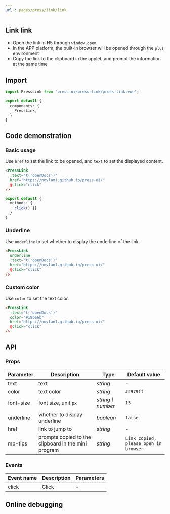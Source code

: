 ```yaml
---
url : pages/press/link/link
---
```


## Link link

- Open the link in H5 through `window.open`
- In the APP platform, the built-in browser will be opened through the `plus` environment
- Copy the link to the clipboard in the applet, and prompt the information at the same time

## Import

```ts
import PressLink from 'press-ui/press-link/press-link.vue';

export default {
  components: {
    PressLink,
  }
}
```

## Code demonstration

### Basic usage

Use `href` to set the link to be opened, and `text` to set the displayed content.

```html
<PressLink
  :text="t('openDocs')"
  href="https://novlan1.github.io/press-ui/"
  @click="click"
/>
```

```ts
export default {
  methods: {
    click() {}
  }
}
```

### Underline

Use `underline` to set whether to display the underline of the link.

```html
<PressLink
  underline
  :text="t('openDocs')"
  href="https://novlan1.github.io/press-ui/"
  @click="click"
/>
```

### Custom color

Use `color` to set the text color.

```html
<PressLink
  :text="t('openDocs')"
  color="#19be6b"
  href="https://novlan1.github.io/press-ui/"
  @click="click"
/>
```

## API

### Props

| Parameter | Description                                         | Type               | Default value                         |
| --------- | --------------------------------------------------- | ------------------ | ------------------------------------- |
| text      | text                                                | _string_           | -                                     |
| color     | text color                                          | _string_           | `#2979ff`                             |
| font-size | font size, unit `px`                                | _string \| number_ | `15`                                  |
| underline | whether to display underline                        | _boolean_          | `false`                               |
| href      | link to jump to                                     | _string_           | -                                     |
| mp-tips   | prompts copied to the clipboard in the mini program | _string_           | `Link copied, please open in browser` |

### Events

| Event name | Description | Parameters |
| ---------- | ----------- | ---------- |
| click      | Click       | -          |

## Online debugging

<debug-online />
